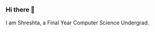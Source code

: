 ### Hi there 👋
I am Shreshta, a Final Year Computer Science Undergrad.
<!--
**dvlpsh/dvlpsh** is a ✨ _special_ ✨ repository because its `README.md` (this file) appears on your GitHub profile.

Here are some ideas to get you started:

### 🔭 I’m currently working on 
- Java Web/Desktop Applications
- Automating the boring stuff with Python ;D

### 🌱 I’m currently exploring 
- Data Analysis with Python
- Java Web/Desktop Applications

### 👯 I’m looking to collaborate on
- Java Web/Desktop Applications
- Data Visualisation projects

<!-- - 🤔 I’m looking for help with ...
- 💬 Ask me about ...
 📫 How to reach me
- 😄 Pronouns: ...
- ⚡ Fun fact: ...-->
